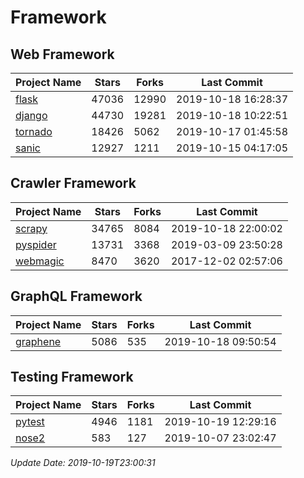 # Framework

## Web Framework

| Project Name | Stars | Forks | Last Commit |
| ------------ | ----- | ----- | ----------- |
| [flask](https://github.com/pallets/flask) | 47036 | 12990 | 2019-10-18 16:28:37 |
| [django](https://github.com/django/django) | 44730 | 19281 | 2019-10-18 10:22:51 |
| [tornado](https://github.com/tornadoweb/tornado) | 18426 | 5062 | 2019-10-17 01:45:58 |
| [sanic](https://github.com/huge-success/sanic) | 12927 | 1211 | 2019-10-15 04:17:05 |

## Crawler Framework

| Project Name | Stars | Forks | Last Commit |
| ------------ | ----- | ----- | ----------- |
| [scrapy](https://github.com/scrapy/scrapy) | 34765 | 8084 | 2019-10-18 22:00:02 |
| [pyspider](https://github.com/binux/pyspider) | 13731 | 3368 | 2019-03-09 23:50:28 |
| [webmagic](https://github.com/code4craft/webmagic) | 8470 | 3620 | 2017-12-02 02:57:06 |

## GraphQL Framework

| Project Name | Stars | Forks | Last Commit |
| ------------ | ----- | ----- | ----------- |
| [graphene](https://github.com/graphql-python/graphene) | 5086 | 535 | 2019-10-18 09:50:54 |

## Testing Framework

| Project Name | Stars | Forks | Last Commit |
| ------------ | ----- | ----- | ----------- |
| [pytest](https://github.com/pytest-dev/pytest) | 4946 | 1181 | 2019-10-19 12:29:16 |
| [nose2](https://github.com/nose-devs/nose2) | 583 | 127 | 2019-10-07 23:02:47 |

*Update Date: 2019-10-19T23:00:31*